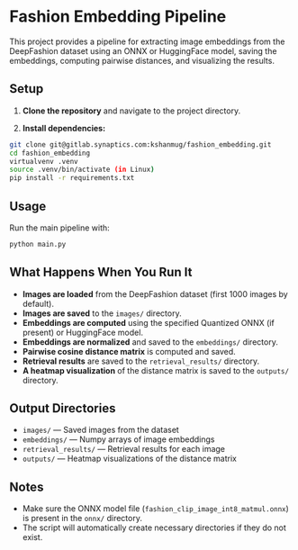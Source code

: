 
# Fashion Embedding Pipeline

This project provides a pipeline for extracting image embeddings from the DeepFashion dataset using an ONNX or HuggingFace model, saving the embeddings, computing pairwise distances, and visualizing the results.

## Setup

1. **Clone the repository** and navigate to the project directory.

2. **Install dependencies:**

```bash
git clone git@gitlab.synaptics.com:kshanmug/fashion_embedding.git
cd fashion_embedding
virtualvenv .venv
source .venv/bin/activate (in Linux)
pip install -r requirements.txt
```

## Usage

Run the main pipeline with:

```bash
python main.py
```

## What Happens When You Run It

- **Images are loaded** from the DeepFashion dataset (first 1000 images by default).
- **Images are saved** to the `images/` directory.
- **Embeddings are computed** using the specified Quantized ONNX (if present) or HuggingFace model.
- **Embeddings are normalized** and saved to the `embeddings/` directory.
- **Pairwise cosine distance matrix** is computed and saved.
- **Retrieval results** are saved to the `retrieval_results/` directory.
- **A heatmap visualization** of the distance matrix is saved to the `outputs/` directory.

## Output Directories

- `images/` — Saved images from the dataset
- `embeddings/` — Numpy arrays of image embeddings
- `retrieval_results/` — Retrieval results for each image
- `outputs/` — Heatmap visualizations of the distance matrix

## Notes
- Make sure the ONNX model file (`fashion_clip_image_int8_matmul.onnx`) is present in the `onnx/` directory.
- The script will automatically create necessary directories if they do not exist.
